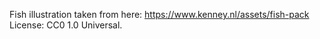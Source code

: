Fish illustration taken from here:
https://www.kenney.nl/assets/fish-pack
License: CC0 1.0 Universal.
